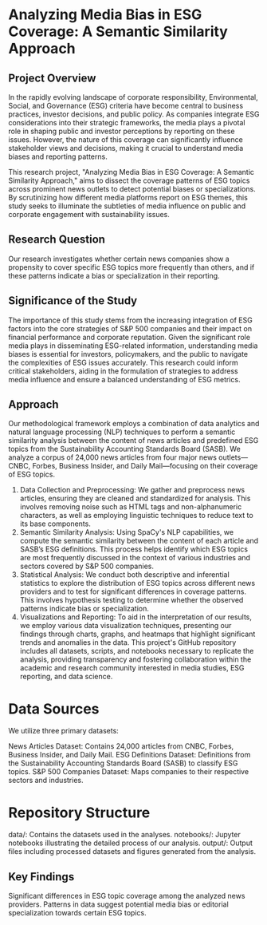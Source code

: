 # Analyzing Media Bias in ESG Coverage: A Semantic Similarity Approach

## Project Overview

In the rapidly evolving landscape of corporate responsibility, Environmental, Social, and Governance (ESG) criteria have become central to business practices, investor decisions, and public policy. As companies integrate ESG considerations into their strategic frameworks, the media plays a pivotal role in shaping public and investor perceptions by reporting on these issues. However, the nature of this coverage can significantly influence stakeholder views and decisions, making it crucial to understand media biases and reporting patterns.

This research project, "Analyzing Media Bias in ESG Coverage: A Semantic Similarity Approach," aims to dissect the coverage patterns of ESG topics across prominent news outlets to detect potential biases or specializations. By scrutinizing how different media platforms report on ESG themes, this study seeks to illuminate the subtleties of media influence on public and corporate engagement with sustainability issues.

## Research Question

Our research investigates whether certain news companies show a propensity to cover specific ESG topics more frequently than others, and if these patterns indicate a bias or specialization in their reporting.

## Significance of the Study
The importance of this study stems from the increasing integration of ESG factors into the core strategies of S&P 500 companies and their impact on financial performance and corporate reputation. Given the significant role media plays in disseminating ESG-related information, understanding media biases is essential for investors, policymakers, and the public to navigate the complexities of ESG issues accurately. This research could inform critical stakeholders, aiding in the formulation of strategies to address media influence and ensure a balanced understanding of ESG metrics.

##  Approach
Our methodological framework employs a combination of data analytics and natural language processing (NLP) techniques to perform a semantic similarity analysis between the content of news articles and predefined ESG topics from the Sustainability Accounting Standards Board (SASB). We analyze a corpus of 24,000 news articles from four major news outlets—CNBC, Forbes, Business Insider, and Daily Mail—focusing on their coverage of ESG topics.

1. Data Collection and Preprocessing: We gather and preprocess news articles, ensuring they are cleaned and standardized for analysis. This involves removing noise such as HTML tags and non-alphanumeric characters, as well as employing linguistic techniques to reduce text to its base components.
2. Semantic Similarity Analysis: Using SpaCy's NLP capabilities, we compute the semantic similarity between the content of each article and SASB’s ESG definitions. This process helps identify which ESG topics are most frequently discussed in the context of various industries and sectors covered by S&P 500 companies.
3. Statistical Analysis: We conduct both descriptive and inferential statistics to explore the distribution of ESG topics across different news providers and to test for significant differences in coverage patterns. This involves hypothesis testing to determine whether the observed patterns indicate bias or specialization.
4. Visualizations and Reporting: To aid in the interpretation of our results, we employ various data visualization techniques, presenting our findings through charts, graphs, and heatmaps that highlight significant trends and anomalies in the data.
This project's GitHub repository includes all datasets, scripts, and notebooks necessary to replicate the analysis, providing transparency and fostering collaboration within the academic and research community interested in media studies, ESG reporting, and data science.

# Data Sources

We utilize three primary datasets:

News Articles Dataset: Contains 24,000 articles from CNBC, Forbes, Business Insider, and Daily Mail.
ESG Definitions Dataset: Definitions from the Sustainability Accounting Standards Board (SASB) to classify ESG topics.
S&P 500 Companies Dataset: Maps companies to their respective sectors and industries.

# Repository Structure

data/: Contains the datasets used in the analyses.
notebooks/: Jupyter notebooks illustrating the detailed process of our analysis.
output/: Output files including processed datasets and figures generated from the analysis.

## Key Findings

Significant differences in ESG topic coverage among the analyzed news providers.
Patterns in data suggest potential media bias or editorial specialization towards certain ESG topics.
